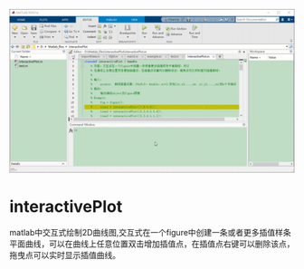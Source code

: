 ![myPlot](myPlot_media/myPlot.gif)

# interactivePlot
matlab中交互式绘制2D曲线图,交互式在一个figure中创建一条或者更多插值样条平面曲线，可以在曲线上任意位置双击增加插值点，在插值点右键可以删除该点，拖曳点可以实时显示插值曲线。

